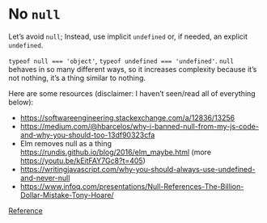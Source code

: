 # No `null`

Let’s avoid `null`; Instead, use implicit `undefined` or, if needed, an explicit `undefined`.

`typeof null === 'object'`, `typeof undefined === 'undefined'`. `null` behaves in so many different ways, so it increases complexity because it’s not nothing, it’s a thing similar to nothing.

Here are some resources (disclaimer: I haven’t seen/read all of everything below):

- https://softwareengineering.stackexchange.com/a/12836/13256
- https://medium.com/@hbarcelos/why-i-banned-null-from-my-js-code-and-why-you-should-too-13df90323cfa
- Elm removes null as a thing https://rundis.github.io/blog/2016/elm_maybe.html (more https://youtu.be/kEitFAY7Gc8?t=405)
- https://writingjavascript.com/why-you-should-always-use-undefined-and-never-null
- https://www.infoq.com/presentations/Null-References-The-Billion-Dollar-Mistake-Tony-Hoare/

[Reference](https://github.com/kirkstrobeck/stash/blob/main/style-guide/no-null.md)
